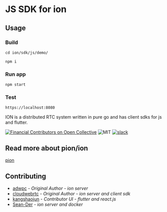 # JS SDK for ion

## Usage

### Build

`cd ion/sdk/js/demo/`

`npm i`

### Run app

`npm start`

### Test

`https://localhost:8080`

ION is a distributed RTC system written in pure go and has client sdks for js and flutter.

[![Financial Contributors on Open Collective](https://opencollective.com/pion-ion/all/badge.svg?label=financial+contributors)](https://opencollective.com/pion-ion)
![MIT](https://img.shields.io/badge/License-MIT-yellow.svg)
[![slack](https://img.shields.io/badge/join-us%20on%20slack-gray.svg?longCache=true&logo=slack&colorB=brightgreen)](https://pion.ly/slack)

## Read more about pion/ion

[pion](https://github.com/pion)

## Contributing

- [adwpc](https://github.com/adwpc) - _Original Author - ion server_
- [cloudwebrtc](https://github.com/cloudwebrtc) - _Original Author - ion server and client sdk_
- [kangshaojun](https://github.com/kangshaojun) - _Contributor UI - flutter and react.js_
- [Sean-Der](https://github.com/Sean-Der) - _ion server and docker_
